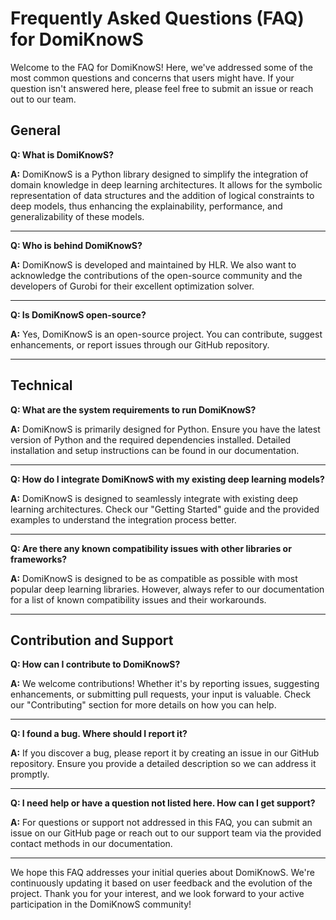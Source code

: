 # Frequently Asked Questions (FAQ) for DomiKnowS

Welcome to the FAQ for DomiKnowS! Here, we've addressed some of the most common questions and concerns that users might have. If your question isn't answered here, please feel free to submit an issue or reach out to our team.

## General

**Q: What is DomiKnowS?**

**A:** DomiKnowS is a Python library designed to simplify the integration of domain knowledge in deep learning architectures. It allows for the symbolic representation of data structures and the addition of logical constraints to deep models, thus enhancing the explainability, performance, and generalizability of these models.

---

**Q: Who is behind DomiKnowS?**

**A:** DomiKnowS is developed and maintained by HLR. We also want to acknowledge the contributions of the open-source community and the developers of Gurobi for their excellent optimization solver.

---

**Q: Is DomiKnowS open-source?**

**A:** Yes, DomiKnowS is an open-source project. You can contribute, suggest enhancements, or report issues through our GitHub repository.

---

## Technical

**Q: What are the system requirements to run DomiKnowS?**

**A:** DomiKnowS is primarily designed for Python. Ensure you have the latest version of Python and the required dependencies installed. Detailed installation and setup instructions can be found in our documentation.

---

**Q: How do I integrate DomiKnowS with my existing deep learning models?**

**A:** DomiKnowS is designed to seamlessly integrate with existing deep learning architectures. Check our "Getting Started" guide and the provided examples to understand the integration process better.

---

**Q: Are there any known compatibility issues with other libraries or frameworks?**

**A:** DomiKnowS is designed to be as compatible as possible with most popular deep learning libraries. However, always refer to our documentation for a list of known compatibility issues and their workarounds.

---

## Contribution and Support

**Q: How can I contribute to DomiKnowS?**

**A:** We welcome contributions! Whether it's by reporting issues, suggesting enhancements, or submitting pull requests, your input is valuable. Check our "Contributing" section for more details on how you can help.

---

**Q: I found a bug. Where should I report it?**

**A:** If you discover a bug, please report it by creating an issue in our GitHub repository. Ensure you provide a detailed description so we can address it promptly.

---

**Q: I need help or have a question not listed here. How can I get support?**

**A:** For questions or support not addressed in this FAQ, you can submit an issue on our GitHub page or reach out to our support team via the provided contact methods in our documentation.

---

We hope this FAQ addresses your initial queries about DomiKnowS. We're continuously updating it based on user feedback and the evolution of the project. Thank you for your interest, and we look forward to your active participation in the DomiKnowS community!